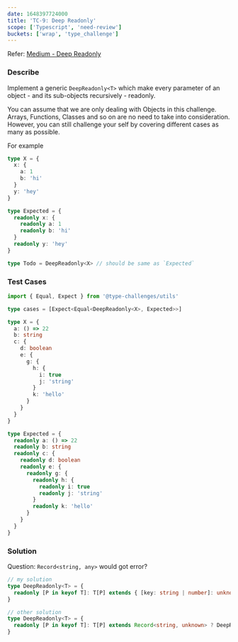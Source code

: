 ```yaml
---
date: 1648397724000
title: 'TC-9: Deep Readonly'
scope: ['Typescript', 'need-review']
buckets: ['wrap', 'type_challenge']
---
```


Refer: [Medium - Deep Readonly](https://github.com/type-challenges/type-challenges/blob/master/questions/9-medium-deep-readonly/README.md)

### Describe

Implement a generic `DeepReadonly<T>` which make every parameter of an object - and its sub-objects recursively - readonly.

You can assume that we are only dealing with Objects in this challenge. Arrays, Functions, Classes and so on are no need to take into consideration. However, you can still challenge your self by covering different cases as many as possible.

For example

```typescript
type X = {
  x: {
    a: 1
    b: 'hi'
  }
  y: 'hey'
}

type Expected = {
  readonly x: {
    readonly a: 1
    readonly b: 'hi'
  }
  readonly y: 'hey'
}

type Todo = DeepReadonly<X> // should be same as `Expected`
```

### Test Cases

```typescript
import { Equal, Expect } from '@type-challenges/utils'

type cases = [Expect<Equal<DeepReadonly<X>, Expected>>]

type X = {
  a: () => 22
  b: string
  c: {
    d: boolean
    e: {
      g: {
        h: {
          i: true
          j: 'string'
        }
        k: 'hello'
      }
    }
  }
}

type Expected = {
  readonly a: () => 22
  readonly b: string
  readonly c: {
    readonly d: boolean
    readonly e: {
      readonly g: {
        readonly h: {
          readonly i: true
          readonly j: 'string'
        }
        readonly k: 'hello'
      }
    }
  }
}
```

### Solution

Question: `Record<string, any>` would got error?

```typescript
// my solution
type DeepReadonly<T> = {
  readonly [P in keyof T]: T[P] extends { [key: string | number]: unknown } ? DeepReadonly<T[P]> : T[P]
}

// other solution
type DeepReadonly<T> = {
  readonly [P in keyof T]: T[P] extends Record<string, unknown> ? DeepReadonly<T[P]> : T[P]
}
```
